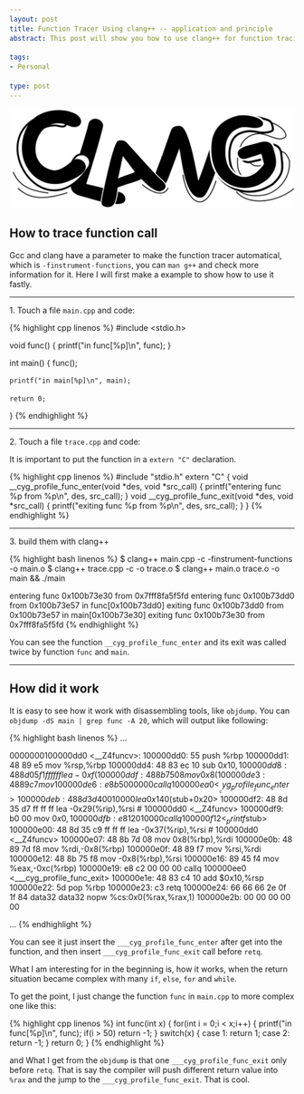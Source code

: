 ```yaml
--- 
layout: post
title: Function Tracer Using clang++ -- application and principle
abstract: This post will show you how to use clang++ for function tracing, and show how it work in assembly view.

tags: 
- Personal

type: post
---
```


![](/file/image/clang/clang.png)

## How to trace function call ##
Gcc and clang have a parameter to make the function tracer automatical, which is `-finstrument-functions`, you can `man g++` and check more information for it. Here I will first make a example to show how to use it fastly.

<hr/>

1\. Touch a file `main.cpp` and code:

{% highlight cpp linenos %}
#include <stdio.h>

void func() {
    printf("in func[%p]\n", func);
}

int main() {
    func();
    
    printf("in main[%p]\n", main);
            
    return 0;
}
{% endhighlight %}

<hr/>

2\. Touch a file `trace.cpp` and code:

It is important to put the function in a `extern "C"` declaration.

{% highlight cpp linenos %}
#include "stdio.h"
extern "C" {
    void __cyg_profile_func_enter(void *des, void *src_call) {
        printf("entering func %p from %p\n", des, src_call);
    }
    void __cyg_profile_func_exit(void *des, void *src_call) {
        printf("exiting func %p from %p\n", des, src_call);
    }
}
{% endhighlight %}

<hr/>

3\. build them with clang++

{% highlight bash linenos %}
$ clang++ main.cpp  -c -finstrument-functions  -o main.o
$ clang++ trace.cpp -c -o trace.o
$ clang++ main.o trace.o -o main && ./main

entering func 0x100b73e30 from 0x7fff8fa5f5fd
entering func 0x100b73dd0 from 0x100b73e57
in func[0x100b73dd0]
exiting func 0x100b73dd0 from 0x100b73e57
in main[0x100b73e30]
exiting func 0x100b73e30 from 0x7fff8fa5f5fd
{% endhighlight %}

You can see the function `__cyg_profile_func_enter` and its exit was called twice by function `func` and `main`.

<hr/>

## How did it work ##

It is easy to see how it work with disassembling tools, like `objdump`. You can `objdump -dS main | grep func -A 20`, which will output like following:

{% highlight bash linenos %}
...

0000000100000dd0 <__Z4funcv>:
   100000dd0:	55                   	push   %rbp
   100000dd1:	48 89 e5             	mov    %rsp,%rbp
   100000dd4:	48 83 ec 10          	sub    $0x10,%rsp
   100000dd8:	48 8d 05 f1 ff ff ff 	lea    -0xf(%rip),%rax        # 100000dd0 <__Z4funcv>
   100000ddf:	48 8b 75 08          	mov    0x8(%rbp),%rsi
   100000de3:	48 89 c7             	mov    %rax,%rdi
   100000de6:	e8 b5 00 00 00       	callq  100000ea0 <___cyg_profile_func_enter>
   100000deb:	48 8d 3d 40 01 00 00 	lea    0x140(%rip),%rdi        # 100000f32 <_printf$stub+0x20>
   100000df2:	48 8d 35 d7 ff ff ff 	lea    -0x29(%rip),%rsi        # 100000dd0 <__Z4funcv>
   100000df9:	b0 00                	mov    $0x0,%al
   100000dfb:	e8 12 01 00 00       	callq  100000f12 <_printf$stub>
   100000e00:	48 8d 35 c9 ff ff ff 	lea    -0x37(%rip),%rsi        # 100000dd0 <__Z4funcv>
   100000e07:	48 8b 7d 08          	mov    0x8(%rbp),%rdi
   100000e0b:	48 89 7d f8          	mov    %rdi,-0x8(%rbp)
   100000e0f:	48 89 f7             	mov    %rsi,%rdi
   100000e12:	48 8b 75 f8          	mov    -0x8(%rbp),%rsi
   100000e16:	89 45 f4             	mov    %eax,-0xc(%rbp)
   100000e19:	e8 c2 00 00 00       	callq  100000ee0 <___cyg_profile_func_exit>
   100000e1e:	48 83 c4 10          	add    $0x10,%rsp
   100000e22:	5d                   	pop    %rbp
   100000e23:	c3                   	retq
   100000e24:	66 66 66 2e 0f 1f 84 	data32 data32 nopw %cs:0x0(%rax,%rax,1)
   100000e2b:	00 00 00 00 00
   
...
{% endhighlight %}

You can see it just insert the `___cyg_profile_func_enter` after get into the function, and then insert `___cyg_profile_func_exit` call before `retq`.

What I am interesting for in the beginning is, how it works, when the return situation became complex with many `if`, `else`, `for` and `while`. 

To get the point, I just change the function `func` in `main.cpp` to more complex one like this:

{% highlight cpp linenos %}
int func(int x) {
    for(int i = 0;i < x;i++) {
        printf("in func[%p]\n", func);
        if(i > 50)
            return -1;
    }
    switch(x) {
        case 1:
            return 1;
        case 2:
            return -1;
    }
    return 0;
}
{% endhighlight %}

and What I get from the `objdump` is that one `___cyg_profile_func_exit` only before `retq`. That is say the compiler will push different return value into `%rax` and the jump to the `___cyg_profile_func_exit`. That is cool.

